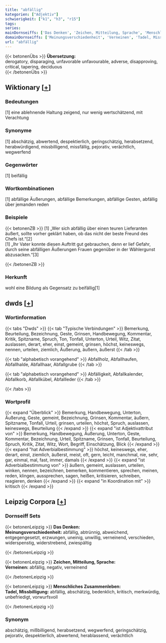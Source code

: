 ```yaml
---
title: "abfällig"
kategorien: ["Adjektiv"]
schwierigkeit: ["k1", "h3", "r15"]
tags:
series:
mainDornseiffs: ['Das Denken', 'Zeichen, Mitteilung, Sprache', 'Menschliches Zusammenleben']
domainDornseiffs: ['Meinungsverschiedenheit', 'Verneinen', 'Tadel, Missbilligung']
url: "abfällig"
---
```


{{< betonenÜbs >}}
**Übersetzung:**  
derogatory, disparaging, unfavorable unfavourable, adverse, disapproving, critical, tapering, deciduous  
{{< /betonenÜbs >}}

## Wiktionary [[+](https://de.wiktionary.org/wiki/abfällig)]

### Bedeutungen
[1] eine ablehnende Haltung zeigend, nur wenig wertschätzend, mit Verachtung  

### Synonyme
[1] abschätzig, abwertend, despektierlich, geringschätzig, herabsetzend, herabwürdigend, missbilligend, missfällig, pejorativ, verächtlich, wegwerfend  

### Gegenwörter
[1] beifällig  

### Wortkombinationen
[1] abfällige Äußerungen, abfällige Bemerkungen, abfällige Gesten, abfällig über jemanden reden  

### Beispiele
{{< betonenZB >}}
[1] „Wer sich abfällig über einen teuren Lieferanten äußert, sollte vorher geklärt haben, ob das nicht der beste Freund des Chefs ist.“[2]  
[1] „Ihr Vater konnte diesen Auftritt gut gebrauchen, denn er lief Gefahr, durch seine abfälligen Äußerungen Frauen gegenüber in der Wählergunst abzusacken.“[3]  

{{< /betonenZB >}}
### Herkunft
wohl eine Bildung als Gegensatz zu beifällig[1]  



## dwds [[+](https://www.dwds.de/wb/abfällig)]

### Wortinformation
{{< tabs "Dwds" >}}
{{< tab "Typische Verbindungen" >}}
Bemerkung, Beurteilung, Bezeichnung, Geste, Grinsen, Handbewegung, Kommentar, Kritik, Spitzname, Spruch, Ton, Tonfall, Unterton, Urteil, Witz, Zitat, auslassen, derart, eher, einst, gemeint, grinsen, höchst, keineswegs, nennen, urteilen, ziemlich, Äußerung, äußern, äußerst
{{< /tab >}}

{{< tab "alphabetisch vorangehend" >}}
Abfallholz, Abfallhaufen, Abfallhalde, Abfallhaar, Abfallgrube
{{< /tab >}}

{{< tab "alphabetisch vorangehend" >}}
Abfälligkeit, Abfallkalender, Abfallkorb, Abfallkübel, Abfallleder
{{< /tab >}}

{{< /tabs >}}

### Wortprofil
{{< expand "Überblick" >}} Bemerkung, Handbewegung, Unterton, Äußerung, Geste, gemeint, Bezeichnung, Grinsen, Kommentar, äußern, Spitzname, Tonfall, Urteil, grinsen, urteilen, höchst, Spruch, auslassen, keineswegs, Beurteilung {{< /expand >}}
{{< expand "ist Adjektivattribut von" >}} Bemerkung, Handbewegung, Äußerung, Unterton, Geste, Kommentar, Bezeichnung, Urteil, Spitzname, Grinsen, Tonfall, Beurteilung, Spruch, Kritik, Zitat, Witz, Wort, Begriff, Einschätzung, Blick {{< /expand >}}
{{< expand "hat Adverbialbestimmung" >}} höchst, keineswegs, eher, derart, einst, ziemlich, äußerst, meist, oft, gern, leicht, manchmal, nie, sehr, gar, einmal, mal, fast, immer, damals {{< /expand >}}
{{< expand "ist Adverbialbestimmung von" >}} äußern, gemeint, auslassen, urteilen, winken, nennen, bezeichnen, bemerken, kommentieren, sprechen, meinen, reden, klingen, aussprechen, sagen, heißen, kritisieren, schreiben, reagieren, denken {{< /expand >}}
{{< expand "in Koordination mit" >}} kritisch {{< /expand >}}

## Leipzig Corpora [[+](https://corpora.uni-leipzig.de/en/res?word=abfällig&corpusId=deu_newscrawl-public_2018)]

### Dornseiff Sets
{{< betonenLeipzig >}}
**Das Denken:**  
**Meinungsverschiedenheit:** abfällig, abtrünnig, abweichend, entgegengesetzt, erzwungen, uneinig, unwillig, verneinend, verschieden, widerspenstig, widerstrebend, zwiespältig  

{{< /betonenLeipzig >}}


{{< betonenLeipzig >}}
**Zeichen, Mitteilung, Sprache:**  
**Verneinen:** abfällig, negativ, verneinend  

{{< /betonenLeipzig >}}


{{< betonenLeipzig >}}
**Menschliches Zusammenleben:**  
**Tadel, Missbilligung:** abfällig, abschätzig, bedenklich, kritisch, merkwürdig, unbefriedigt, vorwurfsvoll  

{{< /betonenLeipzig >}}

### Synonym
abschätzig, mißbilligend, herabsetzend, wegwerfend, geringschätzig, pejorativ, despektierlich, abwertend, herablassend, verächtlich

